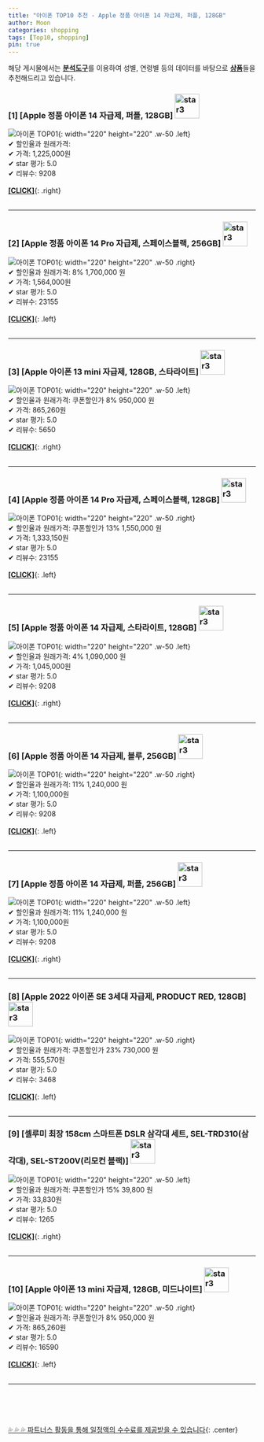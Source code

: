 ```yaml
---
title: "아이폰 TOP10 추천 - Apple 정품 아이폰 14 자급제, 퍼플, 128GB"
author: Moon
categories: shopping
tags: [Top10, shopping]
pin: true
---
```


해당 게시물에서는 [**분석도구**](https://itemscout.io/)를 이용하여 성별, 연령별 등의 데이터를 바탕으로 [**상품**](https://link.coupang.com/a/baae76)들을 추천해드리고 있습니다.

### [1] [Apple 정품 아이폰 14 자급제, 퍼플, 128GB]  <img width="50" alt="star3" src="https://user-images.githubusercontent.com/78655692/151471989-9e21d7a8-a7b6-44b0-b598-2bb204b56b00.png">

![아이폰 TOP01](https://thumbnail7.coupangcdn.com/thumbnails/remote/230x230ex/image/retail/images/2022/09/21/15/6/d39d5f95-018e-421e-b951-00028fe9eefe.jpg){: width="220" height="220" .w-50 .left}
<br>
✔ 할인율과 원래가격: <br>
✔ 가격: 1,225,000원<br>
✔ star 평가: 5.0<br>
✔ 리뷰수: 9208<br>
<br>
[**[CLICK]**](https://link.coupang.com/re/AFFSDP?lptag=AF5964186&subid=bluemoonsky6999&pageKey=6790570817&traceid=V0-153&itemId=15997175963&vendorItemId=84723211805){: .right}
<br>
<br>

***

### [2] [Apple 정품 아이폰 14 Pro 자급제, 스페이스블랙, 256GB]  <img width="50" alt="star3" src="https://user-images.githubusercontent.com/78655692/151471989-9e21d7a8-a7b6-44b0-b598-2bb204b56b00.png">

![아이폰 TOP01](https://thumbnail8.coupangcdn.com/thumbnails/remote/230x230ex/image/retail/images/2022/09/21/15/4/b5e60a58-8e7a-4f77-a4a7-47c119f828d4.jpg){: width="220" height="220" .w-50 .right}
<br>
✔ 할인율과 원래가격: 8%  1,700,000   원<br>
✔ 가격: 1,564,000원<br>
✔ star 평가: 5.0<br>
✔ 리뷰수: 23155<br>
<br>
[**[CLICK]**](https://link.coupang.com/re/AFFSDP?lptag=AF5964186&subid=bluemoonsky6999&pageKey=6790570071&traceid=V0-153&itemId=15997173192&vendorItemId=83202419837){: .left}
<br>
<br>

***

### [3] [Apple 아이폰 13 mini 자급제, 128GB, 스타라이트]  <img width="50" alt="star3" src="https://user-images.githubusercontent.com/78655692/151471989-9e21d7a8-a7b6-44b0-b598-2bb204b56b00.png">

![아이폰 TOP01](https://thumbnail7.coupangcdn.com/thumbnails/remote/230x230ex/image/retail/images/4004397709781541-9f01fe0e-dd67-4d12-868b-68ba5c6a5174.jpg){: width="220" height="220" .w-50 .left}
<br>
✔ 할인율과 원래가격: 쿠폰할인가 8%  950,000   원<br>
✔ 가격: 865,260원<br>
✔ star 평가: 5.0<br>
✔ 리뷰수: 5650<br>
<br>
[**[CLICK]**](https://link.coupang.com/re/AFFSDP?lptag=AF5964186&subid=bluemoonsky6999&pageKey=7472409849&traceid=V0-153&itemId=11356857104&vendorItemId=78633225471){: .right}
<br>
<br>

***

### [4] [Apple 정품 아이폰 14 Pro 자급제, 스페이스블랙, 128GB]  <img width="50" alt="star3" src="https://user-images.githubusercontent.com/78655692/151471989-9e21d7a8-a7b6-44b0-b598-2bb204b56b00.png">

![아이폰 TOP01](https://thumbnail8.coupangcdn.com/thumbnails/remote/230x230ex/image/retail/images/2022/09/21/15/4/b5e60a58-8e7a-4f77-a4a7-47c119f828d4.jpg){: width="220" height="220" .w-50 .right}
<br>
✔ 할인율과 원래가격: 쿠폰할인가 13%  1,550,000   원<br>
✔ 가격: 1,333,150원<br>
✔ star 평가: 5.0<br>
✔ 리뷰수: 23155<br>
<br>
[**[CLICK]**](https://link.coupang.com/re/AFFSDP?lptag=AF5964186&subid=bluemoonsky6999&pageKey=6790570071&traceid=V0-153&itemId=15997175967&vendorItemId=83202422299){: .left}
<br>
<br>

***

### [5] [Apple 정품 아이폰 14 자급제, 스타라이트, 128GB]  <img width="50" alt="star3" src="https://user-images.githubusercontent.com/78655692/151471989-9e21d7a8-a7b6-44b0-b598-2bb204b56b00.png">

![아이폰 TOP01](https://thumbnail9.coupangcdn.com/thumbnails/remote/230x230ex/image/retail/images/2022/09/21/15/9/dbc3fc60-268d-4df2-b385-3a36d5960b52.jpg){: width="220" height="220" .w-50 .left}
<br>
✔ 할인율과 원래가격: 4%  1,090,000   원<br>
✔ 가격: 1,045,000원<br>
✔ star 평가: 5.0<br>
✔ 리뷰수: 9208<br>
<br>
[**[CLICK]**](https://link.coupang.com/re/AFFSDP?lptag=AF5964186&subid=bluemoonsky6999&pageKey=6790570817&traceid=V0-153&itemId=15997178746&vendorItemId=83202425025){: .right}
<br>
<br>

***

### [6] [Apple 정품 아이폰 14 자급제, 블루, 256GB]  <img width="50" alt="star3" src="https://user-images.githubusercontent.com/78655692/151471989-9e21d7a8-a7b6-44b0-b598-2bb204b56b00.png">

![아이폰 TOP01](https://thumbnail7.coupangcdn.com/thumbnails/remote/230x230ex/image/retail/images/2022/09/21/15/3/901fbc93-ef89-42ca-814a-9908013177a8.jpg){: width="220" height="220" .w-50 .right}
<br>
✔ 할인율과 원래가격: 11%  1,240,000   원<br>
✔ 가격: 1,100,000원<br>
✔ star 평가: 5.0<br>
✔ 리뷰수: 9208<br>
<br>
[**[CLICK]**](https://link.coupang.com/re/AFFSDP?lptag=AF5964186&subid=bluemoonsky6999&pageKey=6790570817&traceid=V0-153&itemId=15997178194&vendorItemId=83202424427){: .left}
<br>
<br>

***

### [7] [Apple 정품 아이폰 14 자급제, 퍼플, 256GB]  <img width="50" alt="star3" src="https://user-images.githubusercontent.com/78655692/151471989-9e21d7a8-a7b6-44b0-b598-2bb204b56b00.png">

![아이폰 TOP01](https://thumbnail7.coupangcdn.com/thumbnails/remote/230x230ex/image/retail/images/2022/09/21/15/6/d39d5f95-018e-421e-b951-00028fe9eefe.jpg){: width="220" height="220" .w-50 .left}
<br>
✔ 할인율과 원래가격: 11%  1,240,000   원<br>
✔ 가격: 1,100,000원<br>
✔ star 평가: 5.0<br>
✔ 리뷰수: 9208<br>
<br>
[**[CLICK]**](https://link.coupang.com/re/AFFSDP?lptag=AF5964186&subid=bluemoonsky6999&pageKey=6790570817&traceid=V0-153&itemId=15997176132&vendorItemId=83202422550){: .right}
<br>
<br>

***

### [8] [Apple 2022 아이폰 SE 3세대 자급제, PRODUCT RED, 128GB]  <img width="50" alt="star3" src="https://user-images.githubusercontent.com/78655692/151471989-9e21d7a8-a7b6-44b0-b598-2bb204b56b00.png">

![아이폰 TOP01](https://thumbnail8.coupangcdn.com/thumbnails/remote/230x230ex/image/retail/images/43343160064359-c9388b52-3f3c-4ab6-b6cc-b61b3e2ad85a.jpg){: width="220" height="220" .w-50 .right}
<br>
✔ 할인율과 원래가격: 쿠폰할인가 23%  730,000   원<br>
✔ 가격: 555,570원<br>
✔ star 평가: 5.0<br>
✔ 리뷰수: 3468<br>
<br>
[**[CLICK]**](https://link.coupang.com/re/AFFSDP?lptag=AF5964186&subid=bluemoonsky6999&pageKey=6396531908&traceid=V0-153&itemId=13660508304&vendorItemId=80912914677){: .left}
<br>
<br>

***

### [9] [셀루미 최장 158cm 스마트폰 DSLR 삼각대 세트, SEL-TRD310(삼각대), SEL-ST200V(리모컨 블랙)]  <img width="50" alt="star3" src="https://user-images.githubusercontent.com/78655692/151471989-9e21d7a8-a7b6-44b0-b598-2bb204b56b00.png">

![아이폰 TOP01](https://thumbnail10.coupangcdn.com/thumbnails/remote/230x230ex/image/retail/images/539628834248879-655ab27b-885f-4744-bee6-8336577e066d.jpg){: width="220" height="220" .w-50 .left}
<br>
✔ 할인율과 원래가격: 쿠폰할인가 15%  39,800   원<br>
✔ 가격: 33,830원<br>
✔ star 평가: 5.0<br>
✔ 리뷰수: 1265<br>
<br>
[**[CLICK]**](https://link.coupang.com/re/AFFSDP?lptag=AF5964186&subid=bluemoonsky6999&pageKey=1238578182&traceid=V0-153&itemId=2234166626&vendorItemId=70231726386){: .right}
<br>
<br>

***

### [10] [Apple 아이폰 13 mini 자급제, 128GB, 미드나이트]  <img width="50" alt="star3" src="https://user-images.githubusercontent.com/78655692/151471989-9e21d7a8-a7b6-44b0-b598-2bb204b56b00.png">

![아이폰 TOP01](https://thumbnail10.coupangcdn.com/thumbnails/remote/230x230ex/image/retail/images/2033058241318549-3fb6d002-7ce9-4075-a28d-7d09a1e93795.jpg){: width="220" height="220" .w-50 .right}
<br>
✔ 할인율과 원래가격: 쿠폰할인가 8%  950,000   원<br>
✔ 가격: 865,260원<br>
✔ star 평가: 5.0<br>
✔ 리뷰수: 16590<br>
<br>
[**[CLICK]**](https://link.coupang.com/re/AFFSDP?lptag=AF5964186&subid=bluemoonsky6999&pageKey=6091199461&traceid=V0-153&itemId=11356859696&vendorItemId=78633225461){: .left}
<br>
<br>

***
<br><br><br><br>[💦 💦 💦 파트너스 활동을 통해 일정액의 수수료를 제공받을 수 있습니다](https://link.coupang.com/a/baae76){: .center}